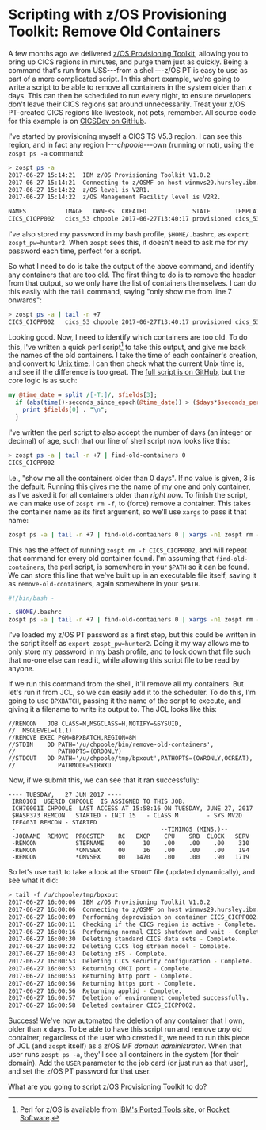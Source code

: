 # Scripting with z/OS Provisioning Toolkit: Remove Old Containers

A few months ago we delivered [z/OS Provisioning Toolkit][zospt], allowing you to bring
up CICS regions in minutes, and purge them just as quickly. Being a command that's run
from USS---from a shell---z/OS PT is easy to use as part of a more complicated script. In
this short example, we're going to write a script to be able to remove all containers in
the system older than _x_ days. This can then be scheduled to run every night, to ensure
developers don't leave their CICS regions sat around unnecessarily. Treat your z/OS
PT-created CICS regions like livestock, not pets, remember. All source code for this
example is on [CICSDev on GitHub][gh].

I've started by provisioning myself a CICS TS V5.3 region. I can see this region, and in
fact any region I---_chpoole_---own (running or not), using the `zospt ps -a` command:

```bash
> zospt ps -a
2017-06-27 15:14:21  IBM z/OS Provisioning Toolkit V1.0.2
2017-06-27 15:14:21  Connecting to z/OSMF on host winmvs29.hursley.ibm.com port 27820.
2017-06-27 15:14:22  z/OS level is V2R1.
2017-06-27 15:14:22  z/OS Management Facility level is V2R2.

NAMES        	IMAGE  	OWNERS 	CREATED            	STATE      	TEMPLATE	CONTAINER ID
CICS_CICPP002	cics_53	chpoole	2017-06-27T13:40:17	provisioned	cics_53 	c5a3f854-0cfc-48c8-8279-5582b982c550
```

I've also stored my password in my bash profile, `$HOME/.bashrc`, as `export
zospt_pw=hunter2`. When `zospt` sees this, it doesn't need to ask me for my password each
time, perfect for a script.

So what I need to do is take the output of the above command, and identify any containers
that are too old. The first thing to do is to remove the header from that output, so we
only have the list of containers themselves. I can do this easily with the `tail`
command, saying "only show me from line 7 onwards":

```bash
> zospt ps -a | tail -n +7
CICS_CICPP002	cics_53	chpoole	2017-06-27T13:40:17	provisioned	cics_53 	c5a3f854-0cfc-48c8-8279-5582b982c550
```

Looking good. Now, I need to identify which containers are too old. To do this, I've
written a quick perl script[^ported] to take this output, and give me back the names of the old
containers. I take the time of each container's creation, and convert
to [Unix time][ut]. I can then check what the
current Unix time is, and see if the difference is too
great. The [full script is on GitHub][gh], but the core logic is
as such:

```perl
my @time_date = split /[-T:]/, $fields[3];
  if (abs(time()-seconds_since_epoch(@time_date)) > ($days*$seconds_per_day)) {
    print $fields[0] . "\n";
  }
```

I've written the perl script to also accept the number of days (an integer or decimal) of
age, such that our line of shell script now looks like this:

```bash
> zospt ps -a | tail -n +7 | find-old-containers 0
CICS_CICPP002
```

I.e., "show me all the containers older than 0 days". If no value is given, 3 is the
default. Running this gives me the name of my one and only container, as I've asked it
for all containers older than _right now_. To finish the script, we can make use of
`zospt rm -f`, to (force) remove a container. This takes the container name as its first
argument, so we'll use `xargs` to pass it that name:

```bash
zospt ps -a | tail -n +7 | find-old-containers 0 | xargs -n1 zospt rm -f
```

This has the effect of running `zospt rm -f CICS_CICPP002`, and will repeat that command
for every old container found. I'm assuming that `find-old-containers`, the perl script,
is somewhere in your `$PATH` so it can be found. We can store this line that we've built
up in an executable file itself, saving it as `remove-old-containers`, again somewhere in
your `$PATH`.

```bash
#!/bin/bash -

. $HOME/.bashrc
zospt ps -a | tail -n +7 | find-old-containers 0 | xargs -n1 zospt rm -f
```

I've loaded my z/OS PT password as a first step, but this could be written in the script
itself as `export zospt_pw=hunter2`. Doing it my way allows me to only store my password
in my bash profile, and to lock down that file such that no-one else can read it, while
allowing this script file to be read by anyone.

If we run this command from the shell, it'll remove all my containers. But let's run it
from JCL, so we can easily add it to the scheduler. To do this, I'm going to use
`BPXBATCH`, passing it the name of the script to execute, and giving it a filename to
write its output to. The JCL looks like this:

```jcl
//REMCON   JOB CLASS=M,MSGCLASS=H,NOTIFY=&SYSUID,
//  MSGLEVEL=(1,1)
//REMOVE EXEC PGM=BPXBATCH,REGION=8M
//STDIN    DD PATH='/u/chpoole/bin/remove-old-containers',
//            PATHOPTS=(ORDONLY)
//STDOUT   DD PATH='/u/chpoole/tmp/bpxout',PATHOPTS=(OWRONLY,OCREAT),
//            PATHMODE=SIRWXU
```

Now, if we submit this, we can see that it ran successfully:

```jcl
---- TUESDAY,   27 JUN 2017 ----
 IRR010I  USERID CHPOOLE  IS ASSIGNED TO THIS JOB.
 ICH70001I CHPOOLE  LAST ACCESS AT 15:58:16 ON TUESDAY, JUNE 27, 2017
 $HASP373 REMCON   STARTED - INIT 15   - CLASS M        - SYS MV2D
 IEF403I REMCON - STARTED
 -                                         --TIMINGS (MINS.)--
 -JOBNAME  REMOVE  PROCSTEP    RC   EXCP    CPU    SRB  CLOCK   SERV
 -REMCON           STEPNAME    00     10    .00    .00    .00    310
 -REMCON           *OMVSEX     00     16    .00    .00    .00    194
 -REMCON           *OMVSEX     00   1470    .00    .00    .90   1719
```

So let's use `tail` to take a look at the `STDOUT` file (updated dynamically), and see
what it did:

```bash
> tail -f /u/chpoole/tmp/bpxout
2017-06-27 16:00:06  IBM z/OS Provisioning Toolkit V1.0.2
2017-06-27 16:00:06  Connecting to z/OSMF on host winmvs29.hursley.ibm.com port 27820.
2017-06-27 16:00:09  Performing deprovision on container CICS_CICPP002.
2017-06-27 16:00:11  Checking if the CICS region is active - Complete.
2017-06-27 16:00:16  Performing normal CICS shutdown and wait - Complete.
2017-06-27 16:00:30  Deleting standard CICS data sets - Complete.
2017-06-27 16:00:32  Deleting CICS log stream model - Complete.
2017-06-27 16:00:43  Deleting zFS - Complete.
2017-06-27 16:00:53  Deleting CICS security configuration - Complete.
2017-06-27 16:00:53  Returning CMCI port - Complete.
2017-06-27 16:00:53  Returning http port - Complete.
2017-06-27 16:00:56  Returning https port - Complete.
2017-06-27 16:00:56  Returning applid - Complete.
2017-06-27 16:00:57  Deletion of environment completed successfully.
2017-06-27 16:00:58  Deleted container CICS_CICPP002.
```

Success! We've now automated the deletion of any container that I own, older than _x_
days. To be able to have this script run and remove _any_ old container, regardless of
the user who created it, we need to run this piece of JCL (and `zospt` itself) as a z/OS
MF _domain administrator_. When that user runs `zospt ps -a`, they'll see all containers
in the system (for their domain). Add the `USER` parameter to the job card (or just run
as that user), and set the z/OS PT password for that user.

What are you going to script z/OS Provisioning Toolkit to do?




[zospt]: https://developer.ibm.com/cics/2017/01/10/provisioning-a-cics-liberty-development-environment-in-minutes-with-the-zos-provisioning-toolkit/
[gh]: https://github.com/cicsdev/zospt-scripts
[ut]: https://en.wikipedia.org/wiki/Unix_time
[tools]: https://www-03.ibm.com/systems/z/os/zos/features/unix/ported/
[rocket]: http://www.rocketsoftware.com/zos-open-source?cm_mc_uid=68352275219715004763813&cm_mc_sid_50200000=1500630482&cm_mc_sid_52640000=1500630482
[^ported]: Perl for z/OS is available from [IBM's Ported Tools site][tools],
    or [Rocket Software][rocket].
